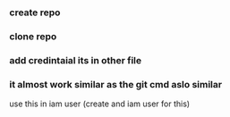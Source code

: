 <h3>create repo</h3>
<h3>clone repo</h3>
<h3>add credintaial its in other file </h3>

### it almost work similar as the git cmd aslo similar 

use this in iam user (create and iam user for this)
